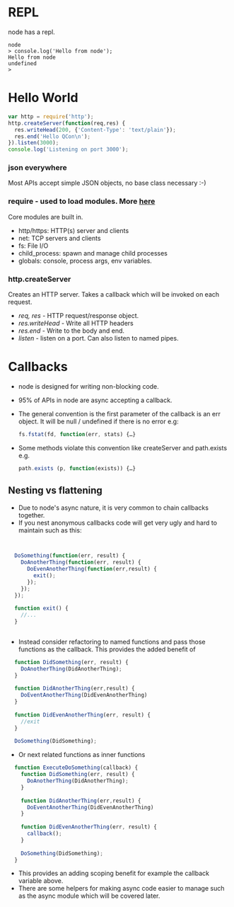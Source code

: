 # REPL
node has a repl.

```text
node
> console.log('Hello from node');
Hello from node
undefined
>
```

# Hello World

```javascript
var http = require('http');
http.createServer(function(req,res) {
  res.writeHead(200, {'Content-Type': 'text/plain'});
  res.end('Hello QCon\n');
}).listen(3000);
console.log('Listening on port 3000');
```
### json everywhere
Most APIs accept simple JSON objects, no base class necessary :-)

### require - used to load modules. More [here](http://nodejs.org/api/)
Core modules are built in.
  * http/https: HTTP(s) server and clients
  * net: TCP servers and clients
  * fs: File I/O
  * child_process: spawn and manage child processes
  * globals: console, process args, env variables.

### http.createServer
Creates an HTTP server. Takes a callback which will be invoked on each request.
* _req, res_ - HTTP request/response object. 
* _res.writeHead_ - Write all HTTP headers
* _res.end_ - Write to the body and end.
* _listen_ - listen on a port. Can also listen to named pipes.

# Callbacks
* node is designed for writing non-blocking code.
* 95% of APIs in node are async accepting a callback.
* The general convention is the first parameter of the callback is an err object. It will be null / undefined if there is no error
e.g:

  ```javascript
  fs.fstat(fd, function(err, stats) {…}
  ```

* Some methods violate this convention like createServer and path.exists e.g.

  ```javascript
  path.exists (p, function(exists)) {…}
  ```

## Nesting vs flattening
* Due to node's async nature, it is very common to chain callbacks together.
* If you nest anonymous callbacks code will get very ugly and hard to maintain such as this:

```javascript
  

  DoSomething(function(err, result) {
    DoAnotherThing(function(err, result) {
      DoEvenAnotherThing(function(err,result) {
        exit();
      });
    });
  });
  
  function exit() {
    //...
  }
  
```

* Instead consider refactoring to named functions and pass those functions as the callback. This provides the added benefit of 

```javascript
  function DidSomething(err, result) {
    DoAnotherThing(DidAnotherThing);
  }
  
  function DidAnotherThing(err,result) {
    DoEventAnotherThing(DidEvenAnotherThing)
  }
  
  function DidEvenAnotherThing(err, result) {
    //exit
  }
  
  DoSomething(DidSomething);
```

* Or next related functions as inner functions

```javascript
  function ExecuteDoSomething(callback) {
    function DidSomething(err, result) {
      DoAnotherThing(DidAnotherThing);
    }
  
    function DidAnotherThing(err,result) {
      DoEventAnotherThing(DidEvenAnotherThing)
    }
  
    function DidEvenAnotherThing(err, result) {
      callback();
    }
  
    DoSomething(DidSomething);
  }

```

* This provides an adding scoping benefit for example the callback variable above.
* There are some helpers for making async code easier to manage such as the async module which will be covered later.






